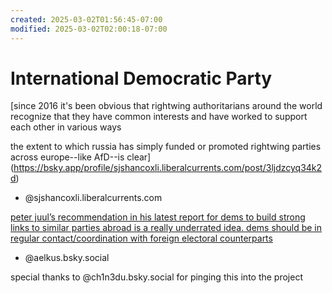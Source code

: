 ```yaml
---
created: 2025-03-02T01:56:45-07:00
modified: 2025-03-02T02:00:18-07:00
---
```


# International Democratic Party

[since 2016 it's been obvious that rightwing authoritarians around the world recognize that they have common interests and have worked to support each other in various ways

the extent to which russia has simply funded or promoted rightwing parties across europe--like AfD--is clear](https://bsky.app/profile/sjshancoxli.liberalcurrents.com/post/3ljdzcyq34k2d)

- @sjshancoxli.liberalcurrents.com

[peter juul’s recommendation in his latest report for dems to build strong links to similar parties abroad is a really underrated idea. dems should be in regular contact/coordination with foreign electoral counterparts](https://bsky.app/profile/aelkus.bsky.social/post/3ljern6osk22f)

- @aelkus.bsky.social‬

special thanks to @ch1n3du.bsky.social for pinging this into the project
